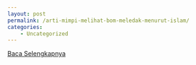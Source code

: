 ```yaml
---
layout: post
permalink: /arti-mimpi-melihat-bom-meledak-menurut-islam/
categories:
    - Uncategorized
---
```


[Baca Selengkapnya](/01)